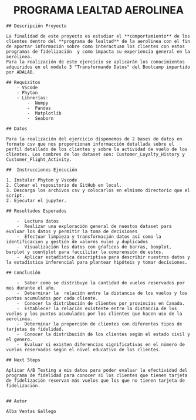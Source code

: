 
  <div align="center">
  <h1>PROGRAMA LEALTAD AEROLINEA</h1>
</div>



    ## Descripción Proyecto

    La finalidad de este proyecto es estudiar el **comportamiento** de los clientes dentro del **programa de lealtad** de la aerolinea con el fin de aportar información sobre como interactuan los clientes con estos programas de fidelización  y como impacta su experiencia general en la aerolinea.
    Para la realización de este ejercicio se aplicarán los conocimientos adquiridos en el modulo 3 "Transformando Datos" del Bootcamp impartido por ADALAB.
    
    ## Requisitos
        - VScode
        - Phyton
        - Librerías:
            -  Numpy
            -  Pandas
            -  Matplotlib
            -  Seaborn 
    
    ## Datos

    Para la realización del ejercicio disponemos de 2 bases de datos en formato csv que nos proporcionan informacción detallada sobre el perfil detallado de los clientes y sobre la actividad de vuelo de los clientes. Los nombres de los dataset son: Customer_Loyalty_History y Customer_Flight_Activity.

    ##  Instrucciones Ejecución

    1. Instalar Phyton y Vscode
    2. Clonar el repositorio de GitHub en local.
    3. Descarga los archivos csv y colocarlos en elmismo directorio que el script.
    2. Ejecutar el jupyter.

    ## Resultados Esperados

        -  Lectura datos
        -  Realizar una exploración general de nuestos dataset para evaluar los datos y permitir la toma de decisiones
        -  Efectuar limpieza y transformación datos así como la identificacion y gestión de valores nulos y duplicados
        -  Visualización los datos con gŕaficos de barras, boxplot, barplot y countplot para faccilitar la comprensión de estos.
        -  Aplicar estadística descriptiva para describir nuestros datos y la estadística inferencial para plantear hipóteis y tomar decisiones.

    ## Conclusión

        -  Saber como se distribuye la cantidad de vuelos reservados por mes durante el año.
        -  Determinar la  relación entre la distancia de los vuelos y los puntos acumulados por cada cliente.
        -  Conocer la distribución de clientes por provincias en Canada.
        -  Establecer la relación existente entre la distancia de los vuelos y los puntos acumulados por los clientes que hacen uso de la aerolinea.
        -  Determinar la proporción de clientes con diferentes tipos de tarjetas de fidelidad.
        -  Conocer la distribución de los clientes según el estado civil y el genero.
        -  Evaluar si existen diferencias significativas en el número de vuelos reservados según el nivel educativo de los clientes.

    ## Next Steps

    Aplicar A/B Testing a mis datos para poder evaluar la efectividad del programa de fidelidad para conocer si los clientes que tienen tarjeta de fidelización reservan más vuelos que los que no tienen tarjeta de fidelización.


    ## Autor

    Alba Ventas Gallego 
